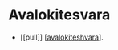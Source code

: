 # Avalokitesvara

- [[pull]] [[avalokiteshvara]].


[//begin]: # "Autogenerated link references for markdown compatibility"
[avalokiteshvara]: avalokiteshvara "Avalokiteshvara"
[//end]: # "Autogenerated link references"